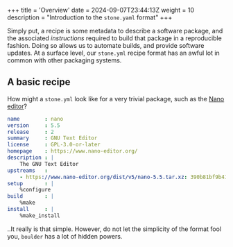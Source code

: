 +++
title = 'Overview'
date = 2024-09-07T23:44:13Z
weight = 10
description = "Introduction to the `stone.yaml` format"
+++

Simply put, a recipe is some metadata to describe a software package, and the associated *instructions* required to build that package in a reproducible fashion. Doing so allows us to automate builds, and provide software updates. At a surface level, our `stone.yml` recipe format
has an awful lot in common with other packaging systems.

## A basic recipe

How might a `stone.yml` look like for a very trivial package, such as the [Nano editor](https://nano-editor.org)?

```yaml
name        : nano
version     : 5.5
release     : 2
summary     : GNU Text Editor
license     : GPL-3.0-or-later
homepage    : https://www.nano-editor.org/
description : |
    The GNU Text Editor
upstreams   :
    - https://www.nano-editor.org/dist/v5/nano-5.5.tar.xz: 390b81bf9b41ff736db997aede4d1f60b4453fbd75a519a4ddb645f6fd687e4a
setup       : |
    %configure
build       : |
    %make
install     : |
    %make_install
```

..It really is that simple. However, do not let the simplicity of the format fool you, `boulder` has a lot of hidden powers.
